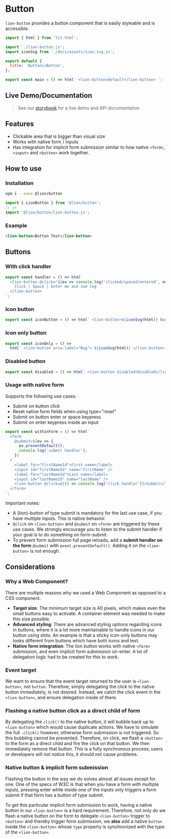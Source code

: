[//]: # 'AUTO INSERT HEADER PREPUBLISH'

# Button

`lion-button` provides a button component that is easily styleable and is accessible.

```js script
import { html } from 'lit-html';

import './lion-button.js';
import iconSvg from './docs/assets/icon.svg.js';

export default {
  title: 'Buttons/Button',
};
```

```js story
export const main = () => html` <lion-button>Default</lion-button> `;
```

## Live Demo/Documentation

> See our [storybook](http://lion-web-components.netlify.com/?path=/docs/buttons-button) for a live demo and API documentation

## Features

- Clickable area that is bigger than visual size
- Works with native form / inputs
- Has integration for implicit form submission similar to how native `<form>`, `<input>` and `<button>` work together.

## How to use

### Installation

```bash
npm i --save @lion/button
```

```js
import { LionButton } from '@lion/button';
// or
import '@lion/button/lion-button.js';
```

### Example

```html
<lion-button>Button Text</lion-button>
```

## Buttons

### With click handler

```js preview-story
export const handler = () => html`
  <lion-button @click="${ev => console.log('clicked/spaced/entered', ev)}">
    Click | Space | Enter me and see log
  </lion-button>
`;
```

### Icon button

```js preview-story
export const iconButton = () => html` <lion-button>${iconSvg(html)} Bug</lion-button> `;
```

### Icon only button

```js preview-story
export const iconOnly = () =>
  html` <lion-button aria-label="Bug"> ${iconSvg(html)} </lion-button> `;
```

### Disabled button

```js preview-story
export const disabled = () => html` <lion-button disabled>Disabled</lion-button> `;
```

### Usage with native form

Supports the following use cases:

- Submit on button click
- Reset native form fields when using type="reset"
- Submit on button enter or space keypress
- Submit on enter keypress inside an input

```js preview-story
export const withinForm = () => html`
  <form
    @submit=${ev => {
      ev.preventDefault();
      console.log('submit handler');
    }}
  >
    <label for="firstNameId">First name</label>
    <input id="firstNameId" name="firstName" />
    <label for="lastNameId">Last name</label>
    <input id="lastNameId" name="lastName" />
    <lion-button @click=${() => console.log('click handler')}>Submit</lion-button>
  </form>
`;
```

Important notes:

- A (lion)-button of type submit is mandatory for the last use case, if you have multiple inputs. This is native behavior.
- `@click` on `<lion-button>` and `@submit` on `<form>` are triggered by these use cases. We strongly encourage you to listen to the submit handler if your goal is to do something on form-submit.
- To prevent form submission full page reloads, add a **submit handler on the form** `@submit` with `event.preventDefault()`. Adding it on the `<lion-button>` is not enough.

## Considerations

### Why a Web Component?

There are multiple reasons why we used a Web Component as opposed to a CSS component.

- **Target size**: The minimum target size is 40 pixels, which makes even the small buttons easy to activate. A container element was needed to make this size possible.
- **Advanced styling**: There are advanced styling options regarding icons in buttons, where it is a lot more maintainable to handle icons in our button using slots. An example is that a sticky icon-only buttons may looks different from buttons which have both icons and text.
- **Native form integration**: The lion button works with native `<form>` submission, and even implicit form submission on-enter. A lot of delegation logic had to be created for this to work.

### Event target

We want to ensure that the event target returned to the user is `<lion-button>`, not `button`. Therefore, simply delegating the click to the native button immediately, is not desired. Instead, we catch the click event in the `<lion-button>`, and ensure delegation inside of there.

### Flashing a native button click as a direct child of form

By delegating the `click()` to the native button, it will bubble back up to `<lion-button>` which would cause duplicate actions. We have to simulate the full `.click()` however, otherwise form submission is not triggered. So this bubbling cannot be prevented.
Therefore, on click, we flash a `<button>` to the form as a direct child and fire the click on that button. We then immediately remove that button. This is a fully synchronous process; users or developers will not notice this, it should not cause problems.

### Native button & implicit form submission

Flashing the button in the way we do solves almost all issues except for one.
One of the specs of W3C is that when you have a form with multiple inputs,
pressing enter while inside one of the inputs only triggers a form submit if that form has a button of type submit.

To get this particular implicit form submission to work, having a native button in our `<lion-button>` is a hard requirement.
Therefore, not only do we flash a native button on the form to delegate `<lion-button>` trigger to `<button>`
and thereby trigger form submission, we **also** add a native `button` inside the `<lion-button>`
whose `type` property is synchronized with the type of the `<lion-button>`.
